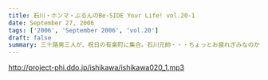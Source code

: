 ```yaml
---
title: 石川・ホンマ・ぶるんのBe-SIDE Your Life! vol.20-1
date: September 27, 2006
tags: ['2006', 'September 2006', 'vol.20']
draft: false
summary: 三十路男三人が、祝日の有楽町に集合。石川元帥・・・ちょっとお疲れぎみなのか、壊れ気味のオープニングトークとなっています。地上波での番組もこのテイストでいくのか！？ＮＡＭＡＥ
---
```


http://project-phi.ddo.jp/ishikawa/ishikawa020_1.mp3